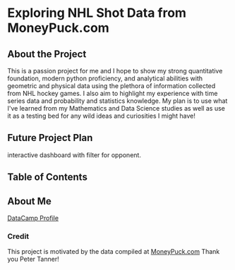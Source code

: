 # Exploring NHL Shot Data from MoneyPuck.com
## About the Project
This is a passion project for me and I hope to show my strong quantitative foundation, modern python proficiency, and  analytical abilities with geometric and physical data using the plethora of information collected from NHL hockey games.  I also aim to highlight my experience with time series data and probability and statistics knowledge.  My plan is to use what I've learned from my Mathematics and Data Science studies as well as use it as a testing bed for any wild ideas and curiosities I might have!

## Future Project Plan
interactive dashboard with filter for opponent.  

## Table of Contents

## About Me
[DataCamp Profile](https://www.datacamp.com/portfolio/spencer-2f6b6358-3dcc-4ecd-a877-63e24057c75b)

### Credit
This project is motivated by the data compiled at [MoneyPuck.com](https://moneypuck.com/data.htm)  Thank you Peter Tanner!
